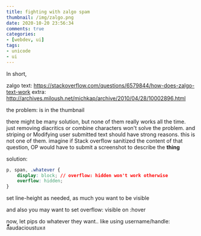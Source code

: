 ```yaml
---
title: fighting with zalgo spam
thumbnail: /img/zalgo.png
date: 2020-10-20 23:56:34
comments: true
categories:
- [webdev, ui]
tags:
- unicode
- ui
---
```


In short,

zalgo text: https://stackoverflow.com/questions/6579844/how-does-zalgo-text-work
extra: http://archives.miloush.net/michkap/archive/2010/04/28/10002896.html

the problem: is in the thumbnail

there might be many solution, but none of them really works all the time. just removing diacritics or combine characters won't solve the problem. and striping or Modifying user submitted text should have strong reasons. this is not one of them. imagine if Stack overflow sanitized the content of that question, OP would have to submit a screenshot to describe the **thing**

solution:

```css
p, span, .whatever {
    display: block; // overflow: hidden won't work otherwise
    overflow: hidden;
}
```

set line-height as needed, as much you want to be visible

and also you may want to set overflow: visible on :hover

now, let pips do whatever they want.. like using username/handle: ส็็็็็็็็็็็็็็็็็็็audacioustuxส